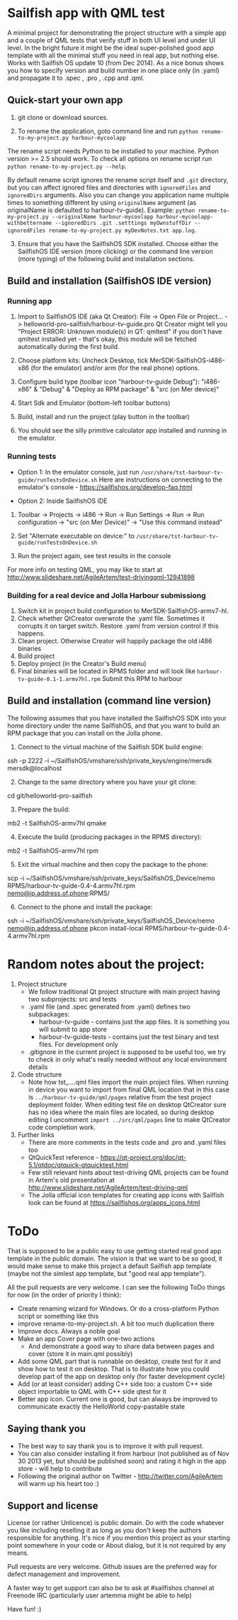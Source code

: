 Sailfish app with QML test
=========

A minimal project for demonstrating the project structure with a simple app and a couple of QML tests that verify stuff in both UI level and under UI level. In the bright future it might be the ideal super-polished good app template with all the minimal stuff you need in real app, but nothing else. Works with Sailfish OS update 10 (from Dec 2014). As a nice bonus shows you how to specify version and build number in one place only (in .yaml) and propagate it to .spec , .pro , .cpp and .qml.

Quick-start your own app
------------

1. git clone or download sources.

2. To rename the application, goto command line and run `python rename-to-my-project.py harbour-mycoolapp`

 The rename script needs Python to be installed to your machine. Python version >= 2.5 should work. To check all options on rename script run `python rename-to-my-project.py --help`.
 
 By default rename script ignores the rename script itself and `.git` directory, but you can affect ignored files and directories with `ignoredFiles` and `ignoredDirs` arguments. Also you can change you application name multiple times to something different by using `originalName` argument (as originalName is defaulted to harbour-tv-guide).
 Example: `python rename-to-my-project.py --originalName harbour-mycoolapp harbour-mycoolapp-withbettername --ignoredDirs .git .setttings myOwnstuffDir --ignoredFiles rename-to-my-project.py myDevNotes.txt app.log`. 

3. Ensure that you have the SailfishOS SDK installed. Choose either the SailfishOS IDE version (more clicking) or the command line version (more typing) of the following build and installation sections.

Build and installation (SailfishOS IDE version)
------------

### Running app
1. Import to SailfishOS IDE (aka Qt Creator): File -> Open File or Project... -> helloworld-pro-sailfish/harbour-tv-guide.pro Qt Creator might tell you "Project ERROR: Unknown module(s) in QT: qmltest" if you don't have qmltest installed yet - that's okay, this module will be fetched automatically during the first build.

2. Choose platform kits: Uncheck Desktop, tick MerSDK-SailfishOS-i486-x86 (for the emulator) and/or arm (for the real phone) options.

3. Configure build type (toolbar icon "harbour-tv-guide Debug"): "i486-x86" & "Debug" & "Deploy as RPM package" & "src (on Mer device)"

4. Start Sdk and Emulator (bottom-left toolbar buttons)

5. Build, install and run the project (play button in the toolbar)

6. You should see the silly primitive calculator app installed and running in the emulator.

### Running tests
* Option 1: In the emulator console, just run `/usr/share/tst-harbour-tv-guide/runTestsOnDevice.sh` Here are instructions on connecting to the emulator's console - https://sailfishos.org/develop-faq.html

* Option 2: Inside SailfishOS IDE

 1. Toolbar -> Projects -> i486 -> Run -> Run Settings -> Run -> Run configuration -> "src (on Mer Device)" -> "Use this command instead"

 2. Set "Alternate executable on device:" to `/usr/share/tst-harbour-tv-guide/runTestsOnDevice.sh`

 3. Run the project again, see test results in the console

For more info on testing QML, you may like to start at http://www.slideshare.net/AgileArtem/test-drivingqml-12941898

### Building for a real device and Jolla Harbour submissiong
1. Switch kit in project build configuration to MerSDK-SailfishOS-armv7-hl.
2. Check whether QtCreator overwrote the .yaml file. Sometimes it corrupts it on target switch. Restore .yaml from version control if this happens.
3. Clean project. Otherwise Creator will happily package the old i486 binaries
4. Build project
5. Deploy project (in the Creator's Build menu)
6. Final binaries will be located in RPMS folder and will look like `harbour-tv-guide-0.1-1.armv7hl.rpm` Submit this RPM to harbour

Build and installation (command line version)
-----------------------

The following assumes that you have installed the SailfishOS SDK into your home directory under the name SailfishOS, and that you want to build an RPM package that you can install on the Jolla phone.

1. Connect to the virtual machine of the Sailfish SDK build engine:

 ssh -p 2222 -i ~/SailfishOS/vmshare/ssh/private_keys/engine/mersdk mersdk@localhost

2. Change to the same directory where you have your git clone:

 cd git/helloworld-pro-sailfish

3. Prepare the build:

 mb2 -t SailfishOS-armv7hl qmake

4. Execute the build (producing packages in the RPMS directory):

 mb2 -t SailfishOS-armv7hl rpm

5. Exit the virtual machine and then copy the package to the phone:

 scp -i ~/SailfishOS/vmshare/ssh/private_keys/SailfishOS_Device/nemo RPMS/harbour-tv-guide-0.4-4.armv7hl.rpm nemo@ip.address.of.phone:RPMS/

6. Connect to the phone and install the package:

 ssh -i ~/SailfishOS/vmshare/ssh/private_keys/SailfishOS_Device/nemo nemo@ip.address.of.phone pkcon install-local RPMS/harbour-tv-guide-0.4-4.armv7hl.rpm

Random notes about the project:
=========

1. Project structure
    * We follow traditional Qt project structure with main project having two subprojects: src and tests
    * .yaml file (and .spec generated from .yaml) defines two subpackages:
        * harbour-tv-guide - contains just the app files. It is something you will submit to app store
        * harbour-tv-guide-tests - contains just the test binary and test files. For development only
    * .gitignore in the current project is supposed to be useful too, we try to check in only what's really needed without any local environment details
2. Code structure
    * Note how tst_....qml files import the main project files. When running in device you want to import from final QML location that in this case is `../harbour-tv-guide/qml/pages` relative from the test project deployment folder. When editing test file on desktop QtCreator sure has no idea where the main files are located, so during desktop editing I uncomment `import ../src/qml/pages` line to make QtCreator code completion work.
3. Further links
    * There are more comments in the tests code and .pro and .yaml files too
    * QtQuickTest reference - https://qt-project.org/doc/qt-5.1/qtdoc/qtquick-qtquicktest.html
    * Few still relevant hints about test-driving QML projects can be found in Artem's old presentation at http://www.slideshare.net/AgileArtem/test-driving-qml
    * The Jolla official icon templates for creating app icons with Sailfish look can be found at https://sailfishos.org/apps_icons.html

ToDo
=========
That is supposed to be a public easy to use getting started real good app template in the public domain. The vision is that we want to be so good, it would make sense to make this project a default Sailfish app template (maybe not the simlest app template, but "good real app template").

All the pull requests are very welcome. I can see the following ToDo things for now (in the order of priority I think):
* Create renaming wizard for Windows. Or do a cross-platform Python script or something like this
* improve rename-to-my-project.sh. A bit too much duplication there
* Improve docs. Always a noble goal
* Make an app Cover page with one-two actions
    * And demonstrate a good way to share data between pages and cover (store it in main.qml possibly)
* Add some QML part that is runnable on desktop, create test for it and show how to test it on desktop. That is to illustrate how you could develop part of the app on desktop only (for faster development cycle)
* Add (or at least consider) adding C++ side too: a custom C++ side object importable to QML with C++ side qtest for it
* Better app icon. Current one is good, but can always be improved to communicate exactly the HelloWorld copy-pastable state

Saying thank you
-------------
* The best way to say thank you is to improve it with pull request.
* You can also consider installing it from harbour (not published as of Nov 30 2013 yet, but should be published soon) and rating it high in the app store - will help to contribute
* Following the original author on Twitter - http://twitter.com/AgileArtem will warm up his heart too :)

Support and license
-------------------

License (or rather Unlicence) is public domain. Do with the code whatever you like including reselling it as long as you don't keep the authors responsible for anything. It's nice if you mention this project as your starting point somewhere in your code or About dialog, but it is not required by any means.

Pull requests are very welcome. Github issues are the preferred way for defect management and improvement.

A faster way to get support can also be to ask at #sailfishos channel at Freenode IRC (particularly user artemma might be able to help)

Have fun! :)
